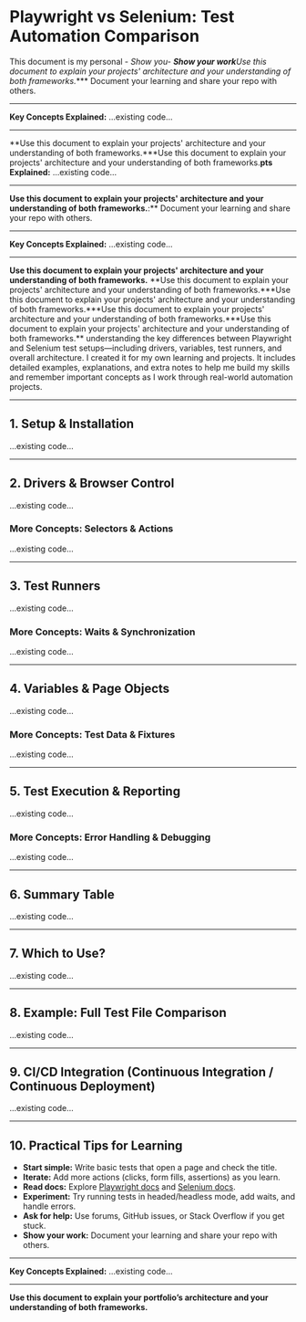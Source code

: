 # Playwright vs Selenium: Test Automation Comparison

This document is my personal - **Show you*- **Show your work**Use this document to explain your projects' architecture and your understanding of both frameworks.**** Document your learning and share your repo with others.

---

**Key Concepts Explained:**
...existing code...

---

**Use this document to explain your projects' architecture and your understanding of both frameworks.***Use this document to explain your projects' architecture and your understanding of both frameworks.**pts Explained:**
...existing code...

---

**Use this document to explain your projects' architecture and your understanding of both frameworks.**:** Document your learning and share your repo with others.

---

**Key Concepts Explained:**
...existing code...

---

**Use this document to explain your projects' architecture and your understanding of both frameworks.**
**Use this document to explain your projects' architecture and your understanding of both frameworks.***Use this document to explain your projects' architecture and your understanding of both frameworks.***Use this document to explain your projects' architecture and your understanding of both frameworks.\***Use this document to explain your projects' architecture and your understanding of both frameworks.\*\* understanding the key differences between Playwright and Selenium test setups—including drivers, variables, test runners, and overall architecture. I created it for my own learning and projects. It includes detailed examples, explanations, and extra notes to help me build my skills and remember important concepts as I work through real-world automation projects.

---

## 1. Setup & Installation

...existing code...

---

## 2. Drivers & Browser Control

...existing code...

### More Concepts: Selectors & Actions

...existing code...

---

## 3. Test Runners

...existing code...

### More Concepts: Waits & Synchronization

...existing code...

---

## 4. Variables & Page Objects

...existing code...

### More Concepts: Test Data & Fixtures

...existing code...

---

## 5. Test Execution & Reporting

...existing code...

### More Concepts: Error Handling & Debugging

...existing code...

---

## 6. Summary Table

...existing code...

---

## 7. Which to Use?

...existing code...

---

## 8. Example: Full Test File Comparison

...existing code...

---

## 9. CI/CD Integration (Continuous Integration / Continuous Deployment)

...existing code...

---

## 10. Practical Tips for Learning

- **Start simple:** Write basic tests that open a page and check the title.
- **Iterate:** Add more actions (clicks, form fills, assertions) as you learn.
- **Read docs:** Explore [Playwright docs](https://playwright.dev/docs/intro) and [Selenium docs](https://www.selenium.dev/documentation/webdriver/).
- **Experiment:** Try running tests in headed/headless mode, add waits, and handle errors.
- **Ask for help:** Use forums, GitHub issues, or Stack Overflow if you get stuck.
- **Show your work:** Document your learning and share your repo with others.

---

**Key Concepts Explained:**
...existing code...

---

**Use this document to explain your portfolio’s architecture and your understanding of both frameworks.**
